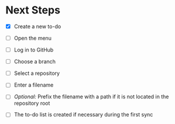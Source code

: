 # Next Steps

- [x] Create a new to-do

- [ ] Open the menu
- [ ] Log in to GitHub
- [ ] Choose a branch
- [ ] Select a repository
- [ ] Enter a filename
- [ ] _Optional:_ Prefix the filename with a path if it is not located in the repository root
- [ ] The to-do list is created if necessary during the first sync

 